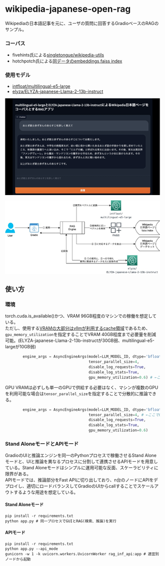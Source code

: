 # wikipedia-japanese-open-rag
Wikipediaの日本語記事を元に、ユーザの質問に回答するGradioベースのRAGのサンプル。 
### コーパス
- fivehints氏による[singletongue/wikipedia-utils](https://huggingface.co/datasets/singletongue/wikipedia-utils)
- hotchpotch氏による[同データのembeddings,faiss index](https://huggingface.co/datasets/hotchpotch/wikipedia-passages-jawiki-embeddings)
### 使用モデル
- [intfloat/multilingual-e5-large](https://huggingface.co/intfloat/multilingual-e5-large)
- [elyza/ELYZA-japanese-Llama-2-13b-instruct](https://huggingface.co/elyza/ELYZA-japanese-Llama-2-13b-instruct)  

![画面イメージ](image/sample.png)

![構成イメージ](image/openrag.jpg)

## 使い方
### 環境
torch.cuda.is_available()かつ、VRAM 96GB程度のマシンでの稼働を想定している。  
ただし、使用する[VRAMの大部分はvllmが利用するcache領域](https://github.com/vllm-project/vllm/discussions/241)であるため、`gpu_memory_utilization`を指定することでVRAM 40GB程度まで必要量を削減可能。(ELYZA-japanese-Llama-2-13b-instructが30GB弱、multilingual-e5-largeが10GB弱)  
```python
        engine_args = AsyncEngineArgs(model=LLM_MODEL_ID, dtype='bfloat16',
                                      tensor_parallel_size=4,
                                      disable_log_requests=True,
                                      disable_log_stats=True,
                                      gpu_memory_utilization=0.6) # ←ここでVRAM全体の何％を推論に割り当てるかを指定する(ここでは60%)
```
GPU VRAMは必ずしも単一のGPUで供給する必要はなく、マシンが複数のGPUを利用可能な場合は`tensor_parallel_size`を指定することで分散的に推論できる。  
```python
        engine_args = AsyncEngineArgs(model=LLM_MODEL_ID, dtype='bfloat16',
                                      tensor_parallel_size=4, # ←ここでGPUの数を指定
                                      disable_log_requests=True,
                                      disable_log_stats=True,
                                      gpu_memory_utilization=0.6)
```
### Stand AloneモードとAPIモード
GradioのUIと推論エンジンを同一のPythonプロセスで稼働させるStand Aloneモードと、UIと推論を異なるプロセスに分割して連携させるAPIモードを用意している。Stand Aloneモードはシンプルに運用可能な反面、スケーラビリティに限界がある。  
APIモードでは、推論部分をFast APIに切り出しており、n台のノードにAPIをデプロイし、適切にロードバランスしてGradioのUIからcallすることでスケールアウトするような用途を想定している。
#### Stand Aloneモード
```shell
pip install -r requirements.txt
python app.py # 同一プロセスでGUIとRAG(検索、推論)を実行
```
#### APIモード
```shell
pip install -r requirements.txt
python app.py --api_mode
gunicorn -w 1 -k uvicorn.workers.UvicornWorker rag_inf_api:app # 適宜別ノードから起動
```

